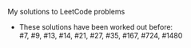 My solutions to LeetCode problems

- These solutions have been worked out before:<br>
#7, #9, #13, #14, #21, #27, #35, #167, #724, #1480

